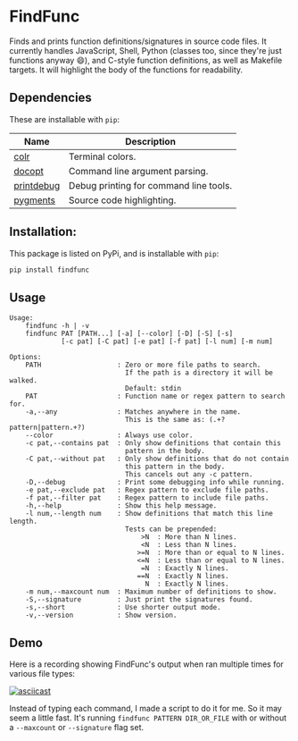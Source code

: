 # FindFunc

Finds and prints function definitions/signatures in source code files.
It currently handles
JavaScript,
Shell,
Python (classes too, since they're just functions anyway :smile:),
and C-style
function definitions,
as well as Makefile targets. It will highlight the body of the functions for
readability.

## Dependencies

These are installable with `pip`:

Name | Description
---|---
[colr](https://github.com/welbornprod/colr)|Terminal colors.
[docopt](https://github.com/docopt/docopt)|Command line argument parsing.
[printdebug](https://github.com/welbornprod/printdebug)|Debug printing for command line tools.
[pygments](http://pygments.org)|Source code highlighting.

## Installation:

This package is listed on PyPi, and is installable with `pip`:
```bash
pip install findfunc
```

## Usage
```
Usage:
    findfunc -h | -v
    findfunc PAT [PATH...] [-a] [--color] [-D] [-S] [-s]
             [-c pat] [-C pat] [-e pat] [-f pat] [-l num] [-m num]

Options:
    PATH                   : Zero or more file paths to search.
                             If the path is a directory it will be walked.
                             Default: stdin
    PAT                    : Function name or regex pattern to search for.
    -a,--any               : Matches anywhere in the name.
                             This is the same as: (.+?pattern|pattern.+?)
    --color                : Always use color.
    -c pat,--contains pat  : Only show definitions that contain this
                             pattern in the body.
    -C pat,--without pat   : Only show definitions that do not contain
                             this pattern in the body.
                             This cancels out any -c pattern.
    -D,--debug             : Print some debugging info while running.
    -e pat,--exclude pat   : Regex pattern to exclude file paths.
    -f pat,--filter pat    : Regex pattern to include file paths.
    -h,--help              : Show this help message.
    -l num,--length num    : Show definitions that match this line length.
                             Tests can be prepended:
                                 >N  : More than N lines.
                                 <N  : Less than N lines.
                                >=N  : More than or equal to N lines.
                                <=N  : Less than or equal to N lines.
                                 =N  : Exactly N lines.
                                ==N  : Exactly N lines.
                                  N  : Exactly N lines.
    -m num,--maxcount num  : Maximum number of definitions to show.
    -S,--signature         : Just print the signatures found.
    -s,--short             : Use shorter output mode.
    -v,--version           : Show version.
```

## Demo

Here is a recording showing FindFunc's output when ran multiple times for
various file types:

[![asciicast](https://asciinema.org/a/112297.png)](https://asciinema.org/a/112297)

Instead of typing each command, I made a script to do it for me. So it may
seem a little fast. It's running `findfunc PATTERN DIR_OR_FILE` with or
without a `--maxcount` or `--signature` flag set.
